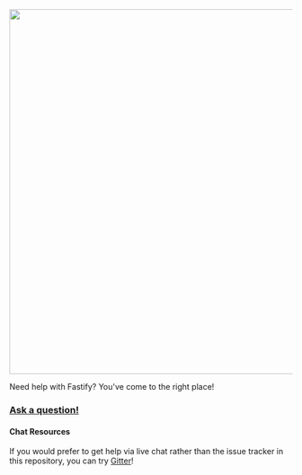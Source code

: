 <div align="center">
<img src="https://github.com/fastify/graphics/raw/master/full-logo.png" width="650" height="auto"/>
</div>


Need help with Fastify? You've come to the right place!<br>
### [Ask a question!](https://github.com/fastify/help/issues/new)


#### Chat Resources

If you would prefer to get help via live chat rather than the issue tracker in
this repository, you can try [Gitter](https://gitter.im/fastify)!

